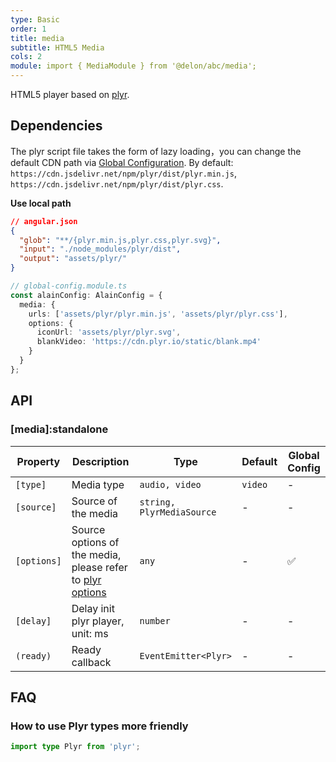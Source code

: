 ```yaml
---
type: Basic
order: 1
title: media
subtitle: HTML5 Media
cols: 2
module: import { MediaModule } from '@delon/abc/media';
---
```


HTML5 player based on [plyr](https://github.com/sampotts/plyr).

## Dependencies

The plyr script file takes the form of lazy loading，you can change the default CDN path via [Global Configuration](/docs/global-config). By default: `https://cdn.jsdelivr.net/npm/plyr/dist/plyr.min.js`, `https://cdn.jsdelivr.net/npm/plyr/dist/plyr.css`.

**Use local path**

```json
// angular.json
{
  "glob": "**/{plyr.min.js,plyr.css,plyr.svg}",
  "input": "./node_modules/plyr/dist",
  "output": "assets/plyr/"
}
```

```ts
// global-config.module.ts
const alainConfig: AlainConfig = {
  media: {
    urls: ['assets/plyr/plyr.min.js', 'assets/plyr/plyr.css'],
    options: {
      iconUrl: 'assets/plyr/plyr.svg',
      blankVideo: 'https://cdn.plyr.io/static/blank.mp4'
    }
  }
};
```

## API

### [media]:standalone

| Property | Description | Type | Default | Global Config |
|----------|-------------|------|---------|---------------|
| `[type]` | Media type | `audio, video` | `video` | - |
| `[source]` | Source of the media | `string, PlyrMediaSource` | - | - |
| `[options]` | Source options of the media, please refer to [plyr options](https://github.com/sampotts/plyr#options) | `any` | - | ✅ |
| `[delay]` | Delay init plyr player, unit: ms | `number` | - | - |
| `(ready)` | Ready callback | `EventEmitter<Plyr>` | - | - |

## FAQ

### How to use Plyr types more friendly

```ts
import type Plyr from 'plyr';
```
